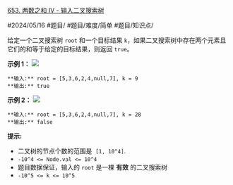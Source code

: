 [653. 两数之和 IV - 输入二叉搜索树](https://leetcode.cn/problems/two-sum-iv-input-is-a-bst/)

#2024/05/16 #题目/ #题目/难度/简单 #题目/知识点/

给定一个二叉搜索树 `root` 和一个目标结果 `k`，如果二叉搜索树中存在两个元素且它们的和等于给定的目标结果，则返回 `true`。

**示例 1：**
![](https://assets.leetcode.com/uploads/2020/09/21/sum_tree_1.jpg)
```
**输入:** root = [5,3,6,2,4,null,7], k = 9
**输出:** true
```

**示例 2：**
![](https://assets.leetcode.com/uploads/2020/09/21/sum_tree_2.jpg)
```
**输入:** root = [5,3,6,2,4,null,7], k = 28
**输出:** false
```

**提示:**

- 二叉树的节点个数的范围是  `[1, 10^4]`.
- `-10^4 <= Node.val <= 10^4`
- 题目数据保证，输入的 `root` 是一棵 **有效** 的二叉搜索树
- `-10^5 <= k <= 10^5`